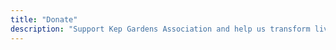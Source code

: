 ```yaml
---
title: "Donate"
description: "Support Kep Gardens Association and help us transform lives through education and vocational training"
---
```

